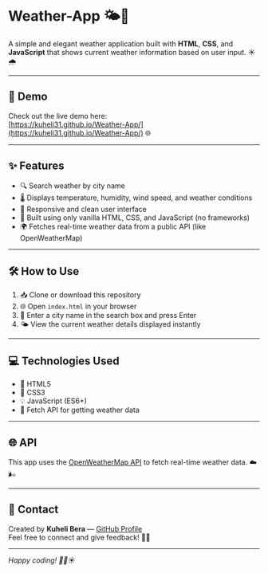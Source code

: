 # Weather-App 🌤️🌈

A simple and elegant weather application built with **HTML**, **CSS**, and **JavaScript** that shows current weather information based on user input. ☀️🌧️

---

## 🚀 Demo

Check out the live demo here:  
[https://kuheli31.github.io/Weather-App/](https://kuheli31.github.io/Weather-App/) 🌐

---

## ✨ Features

- 🔍 Search weather by city name  
- 🌡️ Displays temperature, humidity, wind speed, and weather conditions  
- 📱 Responsive and clean user interface  
- 🧱 Built using only vanilla HTML, CSS, and JavaScript (no frameworks)  
- 🌍 Fetches real-time weather data from a public API (like OpenWeatherMap)

---

## 🛠️ How to Use

1. 📥 Clone or download this repository  
2. 🌐 Open `index.html` in your browser  
3. 🔎 Enter a city name in the search box and press Enter  
4. 🌤️ View the current weather details displayed instantly  

---

## 💻 Technologies Used

- 📝 HTML5  
- 🎨 CSS3  
- 💡 JavaScript (ES6+)  
- 🔗 Fetch API for getting weather data  

---

## 🌐 API

This app uses the [OpenWeatherMap API](https://openweathermap.org/api) to fetch real-time weather data. ☁️🌬️

---

## 🤝 Contact

Created by **Kuheli Bera** — [GitHub Profile](https://github.com/kuheli31)  
Feel free to connect and give feedback! 💬✨

---

*Happy coding! 👩‍💻☀️*
